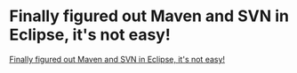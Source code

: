 # Finally figured out Maven and SVN in Eclipse, it's not easy!
[Finally figured out Maven and SVN in Eclipse, it's not easy!](https://aiwithcloud.com/2022/09/19/finally_figured_out_maven_and_svn_in_eclipse_its_not_easy/)